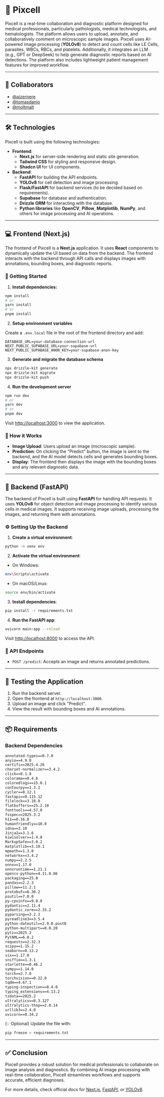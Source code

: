 
# 🧬 Pixcell

Pixcell is a real-time collaboration and diagnostic platform designed for medical professionals, particularly pathologists, medical technologists, and hematologists. The platform allows users to upload, annotate, and collaboratively comment on microscopic sample images. Pixcell uses AI-powered image processing (**YOLOv8**) to detect and count cells like LE Cells, parasites, WBCs, RBCs, and platelets. Additionally, it integrates an LLM (e.g., GPT or DeepSeek) to help generate diagnostic reports based on AI detections. The platform also includes lightweight patient management features for improved workflow.

---

## 👥 Collaborators

- [@aizernere](https://github.com/aizernere)
- [@tomasdanjo](https://github.com/tomasdanjo)
- [@moltmalt](https://github.com/moltmalt)

---

## 🛠️ Technologies

Pixcell is built using the following technologies:

- **Frontend**: 
  - **Next.js** for server-side rendering and static site generation.
  - **Tailwind CSS** for styling and responsive design.
  - **Shadcn UI** for UI components.
- **Backend**: 
  - **FastAPI** for building the API endpoints.
  - **YOLOv8** for cell detection and image processing.
  - **Flask/FastAPI** for backend services (to be decided based on requirements).
  - **Supabase** for database and authentication.
  - **Drizzle ORM** for interacting with the database.
  - **Python libraries** like **OpenCV**, **Pillow**, **Matplotlib**, **NumPy**, and others for image processing and AI operations.

---

## 💻 Frontend (Next.js)

The frontend of Pixcell is a **Next.js** application. It uses **React** components to dynamically update the UI based on data from the backend. The frontend interacts with the backend through API calls and displays images with annotations, bounding boxes, and diagnostic reports.

### 🚀 Getting Started

1. **Install dependencies:**

```bash
npm install
# or
yarn install
# or
pnpm install
```

2. **Setup environment variables**

Create a `.env.local` file in the root of the frontend directory and add:

```env
DATABASE_URL=your-database-connection-url
NEXT_PUBLIC_SUPABASE_URL=your-supabase-url
NEXT_PUBLIC_SUPABASE_ANON_KEY=your-supabase-anon-key
```

3. **Generate and migrate the database schema**

```bash
npx drizzle-kit generate
npx drizzle-kit migrate
npx drizzle-kit push
```

4. **Run the development server**

```bash
npm run dev
# or
yarn dev
# or
pnpm dev
```

Visit [http://localhost:3000](http://localhost:3000) to view the application.

### 🧠 How it Works

- **Image Upload**: Users upload an image (microscopic sample).
- **Prediction**: On clicking the "Predict" button, the image is sent to the backend, and the AI model detects cells and generates bounding boxes.
- **Display**: The frontend then displays the image with the bounding boxes and any relevant diagnostic data.

---

## 🧪 Backend (FastAPI)

The backend of Pixcell is built using **FastAPI** for handling API requests. It uses **YOLOv8** for object detection and image processing to identify various cells in medical images. It supports receiving image uploads, processing the images, and returning them with annotations.

### ⚙️ Setting Up the Backend

1. **Create a virtual environment**:

```bash
python -m venv env
```

2. **Activate the virtual environment**:

- On Windows:

```bash
env\Scripts\activate
```

- On macOS/Linux:

```bash
source env/bin/activate
```

3. **Install dependencies**:

```bash
pip install -r requirements.txt
```

4. **Run the FastAPI app**:

```bash
uvicorn main:app --reload
```

Visit [http://localhost:8000](http://localhost:8000) to access the API.

### 🔌 API Endpoints

- `POST /predict`: Accepts an image and returns annotated predictions.

---

## 🧪 Testing the Application

1. Run the backend server.
2. Open the frontend at `http://localhost:3000`.
3. Upload an image and click "Predict".
4. View the result with bounding boxes and AI annotations.

---

## 📦 Requirements

### Backend Dependencies

```txt
annotated-types==0.7.0
anyio==4.9.0
certifi==2025.4.26
charset-normalizer==3.4.2
click==8.1.8
colorama==0.4.6
coloredlogs==15.0.1
contourpy==1.3.2
cycler==0.12.1
fastapi==0.115.12
filelock==3.18.0
flatbuffers==25.2.10
fonttools==4.57.0
fsspec==2025.3.2
h11==0.16.0
humanfriendly==10.0
idna==3.10
Jinja2==3.1.6
kiwisolver==1.4.8
MarkupSafe==3.0.2
matplotlib==3.10.1
mpmath==1.3.0
networkx==3.4.2
numpy==2.2.5
onnx==1.17.0
onnxruntime==1.21.1
opencv-python==4.11.0.86
packaging==25.0
pandas==2.2.3
pillow==11.2.1
protobuf==6.30.2
psutil==7.0.0
py-cpuinfo==9.0.0
pydantic==2.11.4
pydantic_core==2.33.2
pyparsing==3.2.3
pyreadline3==3.5.4
python-dateutil==2.9.0.post0
python-multipart==0.0.20
pytz==2025.2
PyYAML==6.0.2
requests==2.32.3
scipy==1.15.2
seaborn==0.13.2
six==1.17.0
sniffio==1.3.1
starlette==0.46.2
sympy==1.14.0
torch==2.7.0
torchvision==0.22.0
tqdm==4.67.1
typing-inspection==0.4.0
typing_extensions==4.13.2
tzdata==2025.2
ultralytics==8.3.127
ultralytics-thop==2.0.14
urllib3==2.4.0
uvicorn==0.34.2
```

(💡 Optional) Update the file with:

```bash
pip freeze > requirements.txt
```

---

## ✅ Conclusion

Pixcell provides a robust solution for medical professionals to collaborate on image analysis and diagnostics. By combining AI image processing with real-time collaboration, Pixcell streamlines workflows and supports accurate, efficient diagnoses.

For more details, check official docs for [Next.js](https://nextjs.org/), [FastAPI](https://fastapi.tiangolo.com/), or [YOLOv8](https://docs.ultralytics.com/).